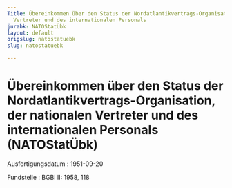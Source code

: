 ```yaml
---
Title: Übereinkommen über den Status der Nordatlantikvertrags-Organisation, der nationalen
  Vertreter und des internationalen Personals
jurabk: NATOStatÜbk
layout: default
origslug: natostatuebk
slug: natostatuebk

---
```


# Übereinkommen über den Status der Nordatlantikvertrags-Organisation, der nationalen Vertreter und des internationalen Personals (NATOStatÜbk)

Ausfertigungsdatum
:   1951-09-20

Fundstelle
:   BGBl II: 1958, 118

